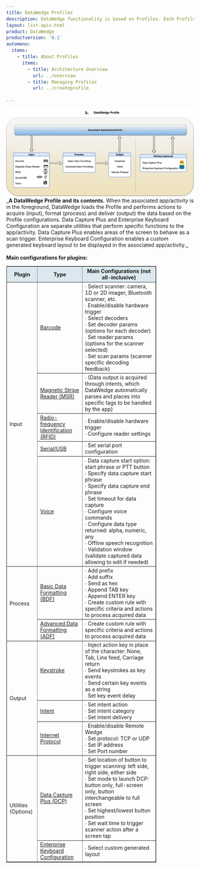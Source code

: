 ```yaml
---
title: DataWedge Profiles
description: DataWedge functionality is based on Profiles. Each Profile contains options, also known as plug-ins, for determining how the data is acquired (input), processed (data formatting) and delivered to the app (output). A single Profile can be associated with one or more activities or apps. However, an activity or app can be associated only to a single Profile. In addition to the core functionality with Input, Processing, and Output, optional Profile specific configuration settings are categorized under Utilities, which can be associated with apps or controlled at runtime. Details about functionality and usage of each of the Input, Processing, Output and Utilities options can be found in the links below. By default, Profile0 is provided as a generic Profile that can take effect for foreground apps that have not yet been associated to any Profiles. This provides the ability to quickly acquire data prior to taking action on setting any configurations. For more information about how Profiles work, see the Architecture Overview page.
layout: list-apis.html
product: DataWedge
productversion: '8.1'
automenu:
  items:
    - title: About Profiles
      items:
        - title: Architecture Overview
          url: ../overview
        - title: Managing Profiles
          url: ../createprofile

---
```

<!--  // Commented out from section above
    - title: Input
      items:
        - title: Barcode
          url: ../input/barcode
        - title: Mag-stripe Reader (MSR) 
          url: ../input/msr
        - title: Radio-frequency Identification (RFID) 
          url: ../input/rfid
        - title: Serial/USB Port
          url: ../input/serial
        - title: SimulScan
          url: ../input/simulscan
        - title: Voice
          url: ../input/voice
    - title: Processing
      items:
        - title: Advanced Data Formatting (ADF)
          url: ../process/adf
        - title: Basic Data Formatting (BDF) 
          url: ../process/bdf
    - title: Output
      items:
        - title: Intent
          url: ../output/intent
        - title: Internet Protocol (IP)
          url: ../output/ip
        - title: Keystroke
          url: ../output/keystroke

    - title: Utilities
      items:
        - title: Data Capture Plus (DCP)
          url: ../input/dcp
        - title: Enterprise Keyboard Configuration
          url: ../utilities/ekb
-->

<img src="./dw_profile.png" />
_<b>A DataWedge Profile and its contents.</b> When the associated app/activity is in the foreground, DataWedge loads the Profile and performs actions to acquire (input), format (process) and deliver (output) the data based on the Profile configurations. Data Capture Plus and Enterprise Keyboard Configuration are separate utilities that perform specific functions to the app/activity. Data Capture Plus enables areas of the screen to behave as a scan trigger. Enterprise Keyboard Configuration enables a custom generated keyboard layout to be displayed in the associated app/activity._
<br/>
<br/>
<b>Main configurations for plugins:</b>
<table class="facelift" align="center" style="width:80%" border="1" padding="5px">
  <tr bgcolor="#dce8ef">
    <th>Plugin</th>
    <th>Type</th>
    <th>Main Configurations (not all-inclusive)</th>
  </tr>

  <tr>
    <td rowspan="5">Input</td>
    <td><a href="../input/barcode">Barcode</a></td>
	  <td>∙ Select scanner: camera, 1D or 2D imager, Bluetooth scanner, etc.<br>∙ Enable/disable hardware trigger<br>∙ Select decoders<br>∙ Set decoder params (options for each decoder)<br>∙ Set reader params (options for the scanner selected)<br>∙ Set scan params (scanner specific decoding feedback)</td>
  </tr>
  
  <tr>
    <td><a href="../input/msr">Magnetic Stripe Reader (MSR)</a></td>
	  <td>∙ (Data output is acquired through intents, which DataWedge automatically parses and places into specific tags to be handled by the app)</td>
  </tr>

  <tr>
    <td><a href="../input/rfid">Radio-frequency Identification (RFID)</a></td>
	  <td>∙ Enable/disable hardware trigger<br>∙ Configure reader settings</td>
  </tr>

  <tr>
    <td><a href="../input/serial">Serial/USB</a></td>
	  <td>∙ Set serial port configuration</td>
  </tr>

  <tr>
    <td><a href="../input/voice">Voice</a></td>
	  <td>∙ Data capture start option: start phrase or PTT button<br>∙ Specify data capture start phrase<br>∙ Specify data capture end phrase<br>∙ Set timeout for data capture<br>∙ Configure voice commands<br>∙ Configure data type returned: alpha, numeric, any<br>∙ Offline speech recognition<br>∙ Validation window (validate captured data allowing to edit if needed)</td>
  </tr>

  <tr>
    <td rowspan="2">Process</td>
    <td><a href="../process/bdf">Basic Data Formatting (BDF)</a></td>
	  <td>∙ Add prefix<br>∙ Add suffix<br>∙ Send as hex<br>∙ Append TAB key<br>∙ Append ENTER key<br>∙ Create custom rule with specific criteria and actions to process acquired data</td>
  </tr>

  <tr>
    <td><a href="../process/adf">Advanced Data Formatting (ADF)</a></td>
	  <td>∙ Create custom rule with specific criteria and actions to process acquired data</td>
  </tr>

  <tr>
    <td rowspan="3">Output</td>
    <td><a href="../output/keystroke">Keystroke</a></td>
	  <td>∙ Inject action key in place of the character: None, Tab, Line feed, Carriage return<br>∙ Send keystrokes as key events<br>∙ Send certain key events as a string<br>∙ Set key event delay</td>
  </tr>

  <tr>
    <td><a href="../output/intent">Intent</a></td>
	  <td>∙ Set intent action<br>∙ Set intent category<br>∙ Set intent delivery</td>
  </tr>

  <tr>
    <td><a href="../output/ip">Internet Protocol</a></td>
	  <td>∙ Enable/disable Remote Wedge<br>∙ Set protocol: TCP or UDP<br>∙ Set IP address<br>∙ Set Port number</td>
  </tr>

<tr>
    <td rowspan="2">Utilities (Options)</td>
    <td><a href="../input/dcp">Data Capture Plus (DCP)</a></td>
	  <td>∙ Set location of button to trigger scanning: left side, right side, either side<br>∙ Set mode to launch DCP: button only, full-screen only, button interchangeable to full screen<br>∙ Set highest/lowest button position<br>∙ Set wait time to trigger scanner action after a screen tap</td>
  </tr>

  <tr>
    <td><a href="../utilities/ekb">Enterprise Keyboard Configuration</a></td>
	  <td>∙ Select custom generated layout</td>
  </tr>
</table>